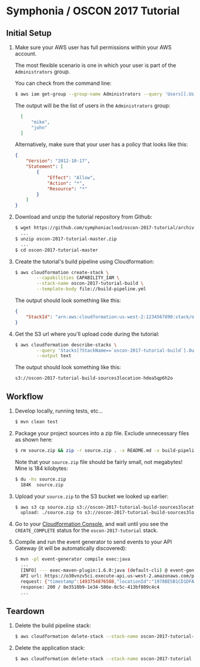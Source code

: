 # Symphonia / OSCON 2017 Tutorial

## Initial Setup

1. Make sure your AWS user has full permissions within your AWS account.

    The most flexible scenario is one in which your user is part of the `Administrators` group. 
    
    You can check from the command line:
    ```bash
    $ aws iam get-group --group-name Administrators --query 'Users[].UserName'
    ```
    The output will be the list of users in the `Administrators` group:
    ```json
      [
          "mike", 
          "john"
      ]
    ```
    Alternatively, make sure that your user has a policy that looks like this:
    ```json
    {
        "Version": "2012-10-17",
        "Statement": [
            {
                "Effect": "Allow",
                "Action": "*",
                "Resource": "*"
            }
        ]
    }
    ```
    
1. Download and unzip the tutorial repository from Github:

    ```bash
    $ wget https://github.com/symphoniacloud/oscon-2017-tutorial/archive/master.zip
      ...
    $ unzip oscon-2017-tutorial-master.zip
      ...
    $ cd oscon-2017-tutorial-master
    ```
    
1. Create the tutorial's build pipeline using Cloudformation:
    ```bash
    $ aws cloudformation create-stack \
            --capabilities CAPABILITY_IAM \
            --stack-name oscon-2017-tutorial-build \
            --template-body file://build-pipeline.yml
    ```
   The output should look something like this:
    ```json
    {
        "StackId": "arn:aws:cloudformation:us-west-2:1234567890:stack/oscon-2017-tutorial-build/7972b720-2f5b-11e7-bd3d-503acbd4dcfd"
    }
    ```
    
1. Get the S3 url where you'll upload code during the tutorial:
    ```bash
    $ aws cloudformation describe-stacks \
            --query 'Stacks[?StackName==`oscon-2017-tutorial-build`].Outputs[0][?OutputKey==`SourceS3Bucket`].OutputValue' \
            --output text
    ```
    The output should look something like this:
    ```
    s3://oscon-2017-tutorial-build-sources3location-hdea5qp6h2o
    ```
    
## Workflow

1. Develop locally, running tests, etc...
    ```bash
    $ mvn clean test
    ```

1. Package your project sources into a zip file. Exclude unnecessary files as shown here:
    ```bash
    $ rm source.zip && zip -r source.zip . -x README.md -x build-pipeline.yml -x \*/target/\* -x \*.git\* -x \*.iml -x \*.idea\*
    ```
    Note that your `source.zip` file should be fairly small, not megabytes! Mine is 184 kilobytes:
    ```bash
    $ du -hs source.zip 
      184K	source.zip
    ```
    
1. Upload your `source.zip` to the S3 bucket we looked up earlier:
    
    ```bash
    $ aws s3 cp source.zip s3://oscon-2017-tutorial-build-sources3location-hdea5qp6h2o
      upload: ./source.zip to s3://oscon-2017-tutorial-build-sources3location-hdea5qp6h2o/source.zip
    ```

1. Go to your [Cloudformation Console](https://console.aws.amazon.com/cloudformation/home), and wait until you see the `CREATE_COMPLETE` status for the `oscon-2017-tutorial` stack.

1. Compile and run the event generator to send events to your API Gateway (it will be automatically discovered):
    ```bash
    $ mvn -pl event-generator compile exec:java
      ...
      [INFO] --- exec-maven-plugin:1.6.0:java (default-cli) @ event-generator ---
      API url: https://o30vnzv5ci.execute-api.us-west-2.amazonaws.com/prod/events
      request: {"timestamp":1493754876588,"locationId":"1978BE5B1CD1DFA1A247E8B3BD6827D2","city":"Montgomery","state":"AL","temperature":42.98528743998604}
      response: 200 / 8e3510b9-1e34-586e-8c5c-413bf809c4c4
      ...
    ```

## Teardown

1. Delete the build pipeline stack:
    ```bash
    $ aws cloudformation delete-stack --stack-name oscon-2017-tutorial-build
    ```

1. Delete the application stack:
    ```bash
    $ aws cloudformation delete-stack --stack-name oscon-2017-tutorial
    ```
